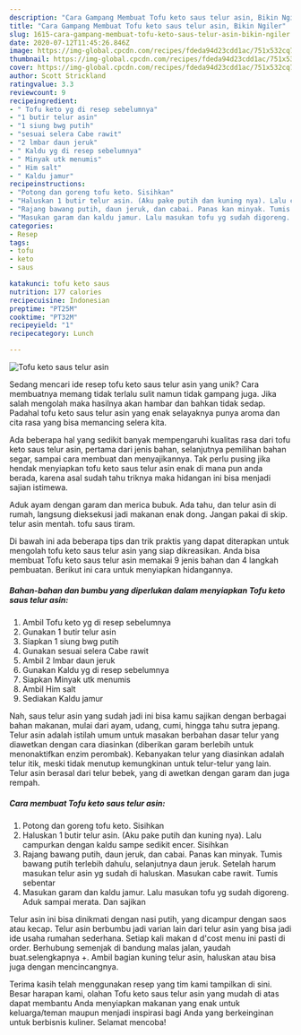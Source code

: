```yaml
---
description: "Cara Gampang Membuat Tofu keto saus telur asin, Bikin Ngiler"
title: "Cara Gampang Membuat Tofu keto saus telur asin, Bikin Ngiler"
slug: 1615-cara-gampang-membuat-tofu-keto-saus-telur-asin-bikin-ngiler
date: 2020-07-12T11:45:26.846Z
image: https://img-global.cpcdn.com/recipes/fdeda94d23cdd1ac/751x532cq70/tofu-keto-saus-telur-asin-foto-resep-utama.jpg
thumbnail: https://img-global.cpcdn.com/recipes/fdeda94d23cdd1ac/751x532cq70/tofu-keto-saus-telur-asin-foto-resep-utama.jpg
cover: https://img-global.cpcdn.com/recipes/fdeda94d23cdd1ac/751x532cq70/tofu-keto-saus-telur-asin-foto-resep-utama.jpg
author: Scott Strickland
ratingvalue: 3.3
reviewcount: 9
recipeingredient:
- " Tofu keto yg di resep sebelumnya"
- "1 butir telur asin"
- "1 siung bwg putih"
- "sesuai selera Cabe rawit"
- "2 lmbar daun jeruk"
- " Kaldu yg di resep sebelumnya"
- " Minyak utk menumis"
- " Him salt"
- " Kaldu jamur"
recipeinstructions:
- "Potong dan goreng tofu keto. Sisihkan"
- "Haluskan 1 butir telur asin. (Aku pake putih dan kuning nya). Lalu campurkan dengan kaldu sampe sedikit encer. Sisihkan"
- "Rajang bawang putih, daun jeruk, dan cabai. Panas kan minyak. Tumis bawang putih terlebih dahulu, selanjutnya daun jeruk. Setelah harum masukan telur asin yg sudah di haluskan. Masukan cabe rawit. Tumis sebentar"
- "Masukan garam dan kaldu jamur. Lalu masukan tofu yg sudah digoreng. Aduk sampai merata. Dan sajikan"
categories:
- Resep
tags:
- tofu
- keto
- saus

katakunci: tofu keto saus 
nutrition: 177 calories
recipecuisine: Indonesian
preptime: "PT25M"
cooktime: "PT32M"
recipeyield: "1"
recipecategory: Lunch

---
```



![Tofu keto saus telur asin](https://img-global.cpcdn.com/recipes/fdeda94d23cdd1ac/751x532cq70/tofu-keto-saus-telur-asin-foto-resep-utama.jpg)

Sedang mencari ide resep tofu keto saus telur asin yang unik? Cara membuatnya memang tidak terlalu sulit namun tidak gampang juga. Jika salah mengolah maka hasilnya akan hambar dan bahkan tidak sedap. Padahal tofu keto saus telur asin yang enak selayaknya punya aroma dan cita rasa yang bisa memancing selera kita.

Ada beberapa hal yang sedikit banyak mempengaruhi kualitas rasa dari tofu keto saus telur asin, pertama dari jenis bahan, selanjutnya pemilihan bahan segar, sampai cara membuat dan menyajikannya. Tak perlu pusing jika hendak menyiapkan tofu keto saus telur asin enak di mana pun anda berada, karena asal sudah tahu triknya maka hidangan ini bisa menjadi sajian istimewa.

Aduk ayam dengan garam dan merica bubuk. Ada tahu, dan telur asin di rumah, langsung dieksekusi jadi makanan enak dong. Jangan pakai di skip. telur asin mentah. tofu saus tiram.


Di bawah ini ada beberapa tips dan trik praktis yang dapat diterapkan untuk mengolah tofu keto saus telur asin yang siap dikreasikan. Anda bisa membuat Tofu keto saus telur asin memakai 9 jenis bahan dan 4 langkah pembuatan. Berikut ini cara untuk menyiapkan hidangannya.

<!--inarticleads1-->

##### Bahan-bahan dan bumbu yang diperlukan dalam menyiapkan Tofu keto saus telur asin:

1. Ambil  Tofu keto yg di resep sebelumnya
1. Gunakan 1 butir telur asin
1. Siapkan 1 siung bwg putih
1. Gunakan sesuai selera Cabe rawit
1. Ambil 2 lmbar daun jeruk
1. Gunakan  Kaldu yg di resep sebelumnya
1. Siapkan  Minyak utk menumis
1. Ambil  Him salt
1. Sediakan  Kaldu jamur


Nah, saus telur asin yang sudah jadi ini bisa kamu sajikan dengan berbagai bahan makanan, mulai dari ayam, udang, cumi, hingga tahu sutra jepang. Telur asin adalah istilah umum untuk masakan berbahan dasar telur yang diawetkan dengan cara diasinkan (diberikan garam berlebih untuk menonaktifkan enzim perombak). Kebanyakan telur yang diasinkan adalah telur itik, meski tidak menutup kemungkinan untuk telur-telur yang lain. Telur asin berasal dari telur bebek, yang di awetkan dengan garam dan juga rempah. 

<!--inarticleads2-->

##### Cara membuat Tofu keto saus telur asin:

1. Potong dan goreng tofu keto. Sisihkan
1. Haluskan 1 butir telur asin. (Aku pake putih dan kuning nya). Lalu campurkan dengan kaldu sampe sedikit encer. Sisihkan
1. Rajang bawang putih, daun jeruk, dan cabai. Panas kan minyak. Tumis bawang putih terlebih dahulu, selanjutnya daun jeruk. Setelah harum masukan telur asin yg sudah di haluskan. Masukan cabe rawit. Tumis sebentar
1. Masukan garam dan kaldu jamur. Lalu masukan tofu yg sudah digoreng. Aduk sampai merata. Dan sajikan


Telur asin ini bisa dinikmati dengan nasi putih, yang dicampur dengan saos atau kecap. Telur asin berbumbu jadi varian lain dari telur asin yang bisa jadi ide usaha rumahan sederhana. Setiap kali makan d d&#39;cost menu ini pasti di order. Berhubung semenjak di bandung malas jalan, yaudah buat.selengkapnya +. Ambil bagian kuning telur asin, haluskan atau bisa juga dengan mencincangnya. 

Terima kasih telah menggunakan resep yang tim kami tampilkan di sini. Besar harapan kami, olahan Tofu keto saus telur asin yang mudah di atas dapat membantu Anda menyiapkan makanan yang enak untuk keluarga/teman maupun menjadi inspirasi bagi Anda yang berkeinginan untuk berbisnis kuliner. Selamat mencoba!

